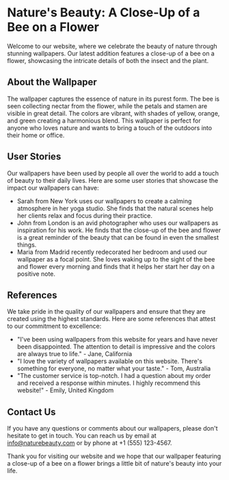<!--
Write me content for website with wallpaper which alt text is:

"A close-up of a bee on a flower"

The name/title of the page should not be 1:1 copy of the alt text but rather a real content of the website which is using this wallpaper.

- Use markdown format
- Start with the heading
- The content should look like a real website
- Include real sections like references, contact, user stories, etc. use things relevant to the page purpose.
- Feel free to use structure like headings, bullets, numbering, blockquotes, paragraphs, horizontal lines, etc.
- You can use formatting like bold or _italic_
- You can include UTF-8 emojis
- Links should be only #hash anchors (and you can refer to the document itself)
- Do not include images
-->

<!--font:Open Sans-->

# Nature's Beauty: A Close-Up of a Bee on a Flower

Welcome to our website, where we celebrate the beauty of nature through stunning wallpapers. Our latest addition features a close-up of a bee on a flower, showcasing the intricate details of both the insect and the plant.

## About the Wallpaper

The wallpaper captures the essence of nature in its purest form. The bee is seen collecting nectar from the flower, while the petals and stamen are visible in great detail. The colors are vibrant, with shades of yellow, orange, and green creating a harmonious blend. This wallpaper is perfect for anyone who loves nature and wants to bring a touch of the outdoors into their home or office.

## User Stories

Our wallpapers have been used by people all over the world to add a touch of beauty to their daily lives. Here are some user stories that showcase the impact our wallpapers can have:

-   Sarah from New York uses our wallpapers to create a calming atmosphere in her yoga studio. She finds that the natural scenes help her clients relax and focus during their practice.
-   John from London is an avid photographer who uses our wallpapers as inspiration for his work. He finds that the close-up of the bee and flower is a great reminder of the beauty that can be found in even the smallest things.
-   Maria from Madrid recently redecorated her bedroom and used our wallpaper as a focal point. She loves waking up to the sight of the bee and flower every morning and finds that it helps her start her day on a positive note.

## References

We take pride in the quality of our wallpapers and ensure that they are created using the highest standards. Here are some references that attest to our commitment to excellence:

-   "I've been using wallpapers from this website for years and have never been disappointed. The attention to detail is impressive and the colors are always true to life." - Jane, California
-   "I love the variety of wallpapers available on this website. There's something for everyone, no matter what your taste." - Tom, Australia
-   "The customer service is top-notch. I had a question about my order and received a response within minutes. I highly recommend this website!" - Emily, United Kingdom

## Contact Us

If you have any questions or comments about our wallpapers, please don't hesitate to get in touch. You can reach us by email at info@naturebeauty.com or by phone at +1 (555) 123-4567.

Thank you for visiting our website and we hope that our wallpaper featuring a close-up of a bee on a flower brings a little bit of nature's beauty into your life.
